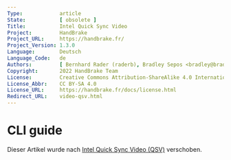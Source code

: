 ```yaml
---
Type:            article
State:           [ obsolete ]
Title:           Intel Quick Sync Video
Project:         HandBrake
Project_URL:     https://handbrake.fr/
Project_Version: 1.3.0
Language:        Deutsch
Language_Code:   de
Authors:         [ Bernhard Rader (raderb), Bradley Sepos <bradley@bradleysepos.com> (BradleyS), Scott (s55) ]
Copyright:       2022 HandBrake Team
License:         Creative Commons Attribution-ShareAlike 4.0 International
License_Abbr:    CC BY-SA 4.0
License_URL:     https://handbrake.fr/docs/license.html
Redirect_URL:    video-qsv.html
---
```


CLI guide
=========

Dieser Artikel wurde nach [Intel Quick Sync Video (QSV)](video-qsv.html) verschoben.
